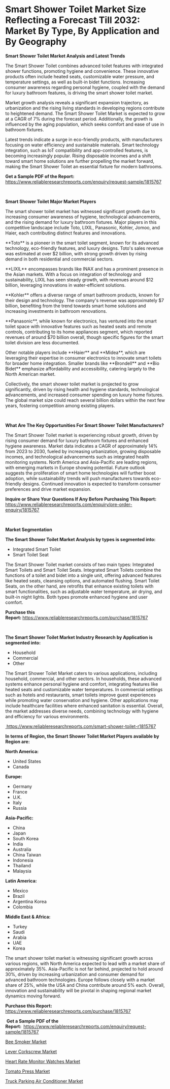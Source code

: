 <p><h1>Smart Shower Toilet Market Size Reflecting a Forecast Till 2032: Market By Type, By Application and By Geography</h1></p><p><strong>Smart Shower Toilet Market Analysis and Latest Trends</strong></p>
<p><p>The Smart Shower Toilet combines advanced toilet features with integrated shower functions, promoting hygiene and convenience. These innovative products often include heated seats, customizable water pressure, and temperature settings, as well as built-in bidet functions. Increasing consumer awareness regarding personal hygiene, coupled with the demand for luxury bathroom features, is driving the smart shower toilet market.</p><p>Market growth analysis reveals a significant expansion trajectory, as urbanization and the rising living standards in developing regions contribute to heightened demand. The Smart Shower Toilet Market is expected to grow at a CAGR of 7% during the forecast period. Additionally, the growth is influenced by the aging population, which seeks comfort and ease of use in bathroom fixtures.</p><p>Latest trends indicate a surge in eco-friendly products, with manufacturers focusing on water efficiency and sustainable materials. Smart technology integration, such as IoT compatibility and app-controlled features, is becoming increasingly popular. Rising disposable incomes and a shift toward smart home solutions are further propelling the market forward, making the Smart Shower Toilet an essential fixture for modern bathrooms.</p></p>
<p><strong>Get a Sample PDF of the Report:&nbsp;</strong> <a href="https://www.reliableresearchreports.com/enquiry/request-sample/1815767?utm_campaign=33&utm_medium=2&utm_source=Github&utm_content=ia&utm_term=07022025&utm_id=smart-shower-toilet">https://www.reliableresearchreports.com/enquiry/request-sample/1815767</a></p>
<p>&nbsp;</p>
<p><strong>Smart Shower Toilet Major Market Players</strong></p>
<p><p>The smart shower toilet market has witnessed significant growth due to increasing consumer awareness of hygiene, technological advancements, and the rising demand for luxury bathroom fixtures. Major players in this competitive landscape include Toto, LIXIL, Panasonic, Kohler, Jomoo, and Haier, each contributing distinct features and innovations.</p><p>**Toto** is a pioneer in the smart toilet segment, known for its advanced technology, eco-friendly features, and luxury designs. Toto's sales revenue was estimated at over $2 billion, with strong growth driven by rising demand in both residential and commercial sectors.</p><p>**LIXIL** encompasses brands like INAX and has a prominent presence in the Asian markets. With a focus on integration of technology and sustainability, LIXIL has seen steady growth, with revenues around $12 billion, leveraging innovations in water-efficient solutions.</p><p>**Kohler** offers a diverse range of smart bathroom products, known for their design and technology. The company's revenue was approximately $7 billion, benefiting from the trend towards smart home solutions and increasing investments in bathroom renovations.</p><p>**Panasonic**, while known for electronics, has ventured into the smart toilet space with innovative features such as heated seats and remote controls, contributing to its home appliances segment, which reported revenues of around $70 billion overall, though specific figures for the smart toilet division are less documented.</p><p>Other notable players include **Haier** and **Midea**, which are leveraging their expertise in consumer electronics to innovate smart toilets for broader home integration. Smaller brands like **Brondell** and **Bio Bidet** emphasize affordability and accessibility, catering largely to the North American market.</p><p>Collectively, the smart shower toilet market is projected to grow significantly, driven by rising health and hygiene standards, technological advancements, and increased consumer spending on luxury home fixtures. The global market size could reach several billion dollars within the next few years, fostering competition among existing players.</p></p>
<p>&nbsp;</p>
<p><strong>What Are The Key Opportunities For Smart Shower Toilet Manufacturers?</strong></p>
<p><p>The Smart Shower Toilet market is experiencing robust growth, driven by rising consumer demand for luxury bathroom fixtures and enhanced hygiene awareness. Market data indicates a CAGR of approximately 14% from 2023 to 2030, fueled by increasing urbanization, growing disposable incomes, and technological advancements such as integrated health monitoring systems. North America and Asia-Pacific are leading regions, with emerging markets in Europe showing potential. Future outlook suggests the proliferation of smart home technologies will further boost adoption, while sustainability trends will push manufacturers towards eco-friendly designs. Continued innovation is expected to transform consumer preferences and drive market expansion.</p></p>
<p><strong>Inquire or Share Your Questions If Any Before Purchasing This Report:</strong> <a href="https://www.reliableresearchreports.com/enquiry/pre-order-enquiry/1815767?utm_campaign=33&utm_medium=2&utm_source=Github&utm_content=ia&utm_term=07022025&utm_id=smart-shower-toilet">https://www.reliableresearchreports.com/enquiry/pre-order-enquiry/1815767</a></p>
<p>&nbsp;</p>
<p><strong>Market Segmentation</strong></p>
<p><strong>The Smart Shower Toilet Market Analysis by types is segmented into:</strong></p>
<p><ul><li>Integrated Smart Toilet</li><li>Smart Toilet Seat</li></ul></p>
<p><p>The Smart Shower Toilet market consists of two main types: Integrated Smart Toilets and Smart Toilet Seats. Integrated Smart Toilets combine the functions of a toilet and bidet into a single unit, offering advanced features like heated seats, cleansing options, and automated flushing. Smart Toilet Seats, on the other hand, are retrofits that enhance existing toilets with smart functionalities, such as adjustable water temperature, air drying, and built-in night lights. Both types promote enhanced hygiene and user comfort.</p></p>
<p><strong>Purchase this Report:&nbsp;</strong><a href="https://www.reliableresearchreports.com/purchase/1815767?utm_campaign=33&utm_medium=2&utm_source=Github&utm_content=ia&utm_term=07022025&utm_id=smart-shower-toilet">https://www.reliableresearchreports.com/purchase/1815767</a></p>
<p>&nbsp;</p>
<p><strong>The Smart Shower Toilet Market Industry Research by Application is segmented into:</strong></p>
<p><ul><li>Household</li><li>Commercial</li><li>Other</li></ul></p>
<p><p>The Smart Shower Toilet Market caters to various applications, including household, commercial, and other sectors. In households, these advanced systems enhance personal hygiene and comfort, integrating features like heated seats and customizable water temperatures. In commercial settings such as hotels and restaurants, smart toilets improve guest experiences while promoting water conservation and hygiene. Other applications may include healthcare facilities where enhanced sanitation is essential. Overall, the market addresses diverse needs, combining technology with hygiene and efficiency for various environments.</p></p>
<p><a href="https://www.reliableresearchreports.com/smart-shower-toilet-r1815767?utm_campaign=33&utm_medium=2&utm_source=Github&utm_content=ia&utm_term=07022025&utm_id=smart-shower-toilet">&nbsp;https://www.reliableresearchreports.com/smart-shower-toilet-r1815767</a></p>
<p><strong>In terms of Region, the Smart Shower Toilet Market Players available by Region are:</strong></p>
<p>
    <p> <strong> North America: </strong>
        <ul>
            <li>United States</li>
            <li>Canada</li>
        </ul>
        </p> 
    <p> <strong> Europe: </strong>
        <ul>
            <li>Germany</li>
            <li>France</li>
            <li>U.K.</li>
            <li>Italy</li>
            <li>Russia</li>
        </ul>
        </p> 
    <p> <strong> Asia-Pacific: </strong>
        <ul>
            <li>China</li>
            <li>Japan</li>
            <li>South Korea</li>
            <li>India</li>
            <li>Australia</li>
            <li>China Taiwan</li>
            <li>Indonesia</li>
            <li>Thailand</li>
            <li>Malaysia</li>
        </ul>
        </p> 
    <p> <strong> Latin America: </strong>
        <ul>
            <li>Mexico</li>
            <li>Brazil</li>
            <li>Argentina Korea</li>
            <li>Colombia</li>
        </ul>
        </p> 
    <p> <strong> Middle East & Africa: </strong>
        <ul>
            <li>Turkey</li>
            <li>Saudi</li>
            <li>Arabia</li>
            <li>UAE</li>
            <li>Korea</li>
        </ul>
    </p>
    </p>
<p><p>The smart shower toilet market is witnessing significant growth across various regions, with North America expected to lead with a market share of approximately 35%. Asia-Pacific is not far behind, projected to hold around 30%, driven by increasing urbanization and consumer demand for advanced bathroom technologies. Europe follows closely with a market share of 25%, while the USA and China contribute around 5% each. Overall, innovation and sustainability will be pivotal in shaping regional market dynamics moving forward.</p></p>
<p><strong>Purchase this Report: </strong><a href="https://www.reliableresearchreports.com/purchase/1815767?utm_campaign=33&utm_medium=2&utm_source=Github&utm_content=ia&utm_term=07022025&utm_id=smart-shower-toilet">https://www.reliableresearchreports.com/purchase/1815767</a></p>
<p>&nbsp;<strong>Get a Sample PDF of the Report:&nbsp;&nbsp;</strong><a href="https://www.reliableresearchreports.com/enquiry/request-sample/1815767?utm_campaign=33&utm_medium=2&utm_source=Github&utm_content=ia&utm_term=07022025&utm_id=smart-shower-toilet">https://www.reliableresearchreports.com/enquiry/request-sample/1815767</a></p>
<p><strong></strong></p>
<p><p><a href="https://github.com/adyawafurber1/Market-Research-Report-List-1/blob/main/bee-smoker-market.md?utm_campaign=33&utm_medium=2&utm_source=Github&utm_content=ia&utm_term=07022025&utm_id=smart-shower-toilet">Bee Smoker Market</a></p><p><a href="https://github.com/pimanoruman/Market-Research-Report-List-1/blob/main/lever-corkscrew-market.md?utm_campaign=33&utm_medium=2&utm_source=Github&utm_content=ia&utm_term=07022025&utm_id=smart-shower-toilet">Lever Corkscrew Market</a></p><p><a href="https://github.com/tashipmhuiri/Market-Research-Report-List-1/blob/main/heart-rate-monitor-watches-market.md?utm_campaign=33&utm_medium=2&utm_source=Github&utm_content=ia&utm_term=07022025&utm_id=smart-shower-toilet">Heart Rate Monitor Watches Market</a></p><p><a href="https://github.com/akrachveslov/Market-Research-Report-List-1/blob/main/tomato-press-market.md?utm_campaign=33&utm_medium=2&utm_source=Github&utm_content=ia&utm_term=07022025&utm_id=smart-shower-toilet">Tomato Press Market</a></p><p><a href="https://github.com/balapopepi/Market-Research-Report-List-1/blob/main/truck-parking-air-conditioner-market.md?utm_campaign=33&utm_medium=2&utm_source=Github&utm_content=ia&utm_term=07022025&utm_id=smart-shower-toilet">Truck Parking Air Conditioner Market</a></p></p>